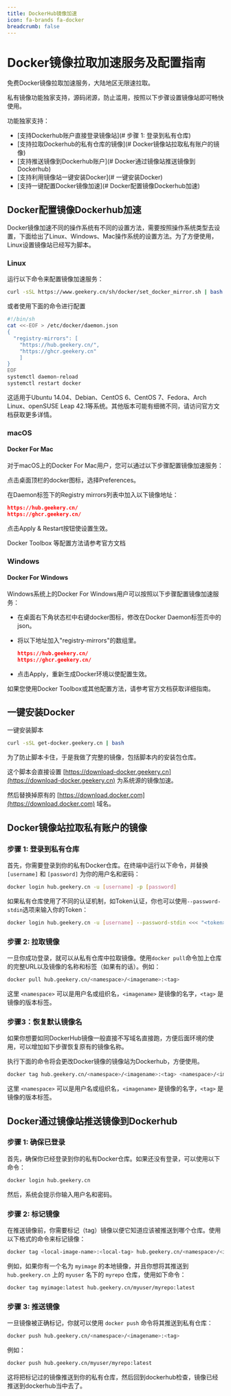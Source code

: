 ```yaml
---
title: DockerHub镜像加速
icon: fa-brands fa-docker
breadcrumb: false
---
```

# Docker镜像拉取加速服务及配置指南

免费Docker镜像拉取加速服务，大陆地区无限速拉取。

私有镜像功能独家支持，源码闭源，防止滥用，按照以下步骤设置镜像站即可畅快使用。

功能独家支持：

- [支持Dockerhub账户直接登录镜像站](# 步骤 1: 登录到私有仓库)
- [支持拉取Dockerhub的私有仓库的镜像](# Docker镜像站拉取私有账户的镜像)
- [支持推送镜像到Dockerhub账户](# Docker通过镜像站推送镜像到Dockerhub)
- [支持利用镜像站一键安装Docker](# 一键安装Docker)
- [支持一键配置Docker镜像加速](# Docker配置镜像Dockerhub加速)

## Docker配置镜像Dockerhub加速

Docker镜像加速不同的操作系统有不同的设置方法，需要按照操作系统类型去设置，下面给出了Linux、Windows、Mac操作系统的设置方法。为了方便使用，Linux设置镜像站已经写为脚本。

### Linux

运行以下命令来配置镜像加速服务：

```bash
curl -sSL https://www.geekery.cn/sh/docker/set_docker_mirror.sh | bash
```

或者使用下面的命令进行配置

```bash
#!/bin/sh
cat <<-EOF > /etc/docker/daemon.json 
{
  "registry-mirrors": [
  	"https://hub.geekery.cn/",
  	"https://ghcr.geekery.cn"
  	]
}
EOF
systemctl daemon-reload
systemctl restart docker
```

这适用于Ubuntu 14.04、Debian、CentOS 6、CentOS 7、Fedora、Arch Linux、openSUSE Leap 42.1等系统。其他版本可能有细微不同，请访问官方文档获取更多详情。

### macOS

#### Docker For Mac

对于macOS上的Docker For Mac用户，您可以通过以下步骤配置镜像加速服务：

点击桌面顶栏的docker图标，选择Preferences。

在Daemon标签下的Registry mirrors列表中加入以下镜像地址：

```json
https://hub.geekery.cn/
https://ghcr.geekery.cn/
```

点击Apply & Restart按钮使设置生效。

Docker Toolbox 等配置方法请参考官方文档

### Windows

#### Docker For Windows

Windows系统上的Docker For Windows用户可以按照以下步骤配置镜像加速服务：

- 在桌面右下角状态栏中右键docker图标，修改在Docker Daemon标签页中的json。

- 将以下地址加入"registry-mirrors"的数组里。

  ```json
  https://hub.geekery.cn/
  https://ghcr.geekery.cn/
  ```

- 点击Apply，重新生成Docker环境以使配置生效。

如果您使用Docker Toolbox或其他配置方法，请参考官方文档获取详细指南。

## 一键安装Docker

一键安装脚本

```bash
curl -sSL get-docker.geekery.cn | bash
```

为了防止脚本卡住，于是我做了完整的镜像，包括脚本内的安装包仓库。

这个脚本会直接设置 [https://download-docker.geekery.cn](https://download-docker.geekery.cn) 为系统源的镜像加速。

然后替换掉原有的 [https://download.docker.com](https://download.docker.com) 域名。



## Docker镜像站拉取私有账户的镜像

### 步骤 1: 登录到私有仓库

首先，你需要登录到你的私有Docker仓库。在终端中运行以下命令，并替换 `[username]` 和 `[password]` 为你的用户名和密码：

```bash
docker login hub.geekery.cn -u [username] -p [password]
```

如果私有仓库使用了不同的认证机制，如Token认证，你也可以使用`--password-stdin`选项来输入你的Token：

```bash
docker login hub.geekery.cn -u [username] --password-stdin <<< "<token>"
```

### 步骤 2: 拉取镜像

一旦你成功登录，就可以从私有仓库中拉取镜像。使用`docker pull`命令加上仓库的完整URL以及镜像的名称和标签（如果有的话）。例如：

```bash
docker pull hub.geekery.cn/<namespace>/<imagename>:<tag>
```

这里 `<namespace>` 可以是用户名或组织名，`<imagename>` 是镜像的名字，`<tag>` 是镜像的版本标签。

### 步骤3：恢复默认镜像名

如果你想要如同DockerHub镜像一般直接不写域名直接跑，方便后面环境的使用，可以增加如下步骤恢复原有的镜像名称。

执行下面的命令将会更改Docker镜像的镜像站为Dockerhub，方便使用。

```bash
docker tag hub.geekery.cn/<namespace>/<imagename>:<tag> <namespace>/<imagename>:<tag>
```

这里 `<namespace>` 可以是用户名或组织名，`<imagename>` 是镜像的名字，`<tag>` 是镜像的版本标签。



## Docker通过镜像站推送镜像到Dockerhub

### 步骤 1: 确保已登录

首先，确保你已经登录到你的私有Docker仓库。如果还没有登录，可以使用以下命令：

```bash
docker login hub.geekery.cn
```

然后，系统会提示你输入用户名和密码。

### 步骤 2: 标记镜像

在推送镜像前，你需要标记（tag）镜像以便它知道应该被推送到哪个仓库。使用以下格式的命令来标记镜像：

```bash
docker tag <local-image-name>:<local-tag> hub.geekery.cn/<namespace>/<imagename>:<tag>
```

例如，如果你有一个名为 `myimage` 的本地镜像，并且你想将其推送到 `hub.geekery.cn` 上的 `myuser` 名下的 `myrepo` 仓库，使用如下命令：

```bash
docker tag myimage:latest hub.geekery.cn/myuser/myrepo:latest
```

### 步骤 3: 推送镜像

一旦镜像被正确标记，你就可以使用 `docker push` 命令将其推送到私有仓库：

```bash
docker push hub.geekery.cn/<namespace>/<imagename>:<tag>
```

例如：

```bash
docker push hub.geekery.cn/myuser/myrepo:latest
```

这将把标记过的镜像推送到你的私有仓库，然后回到dockerhub检查，镜像已经推送到dockerhub当中去了。





